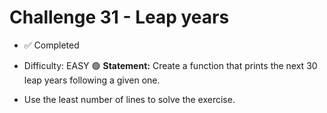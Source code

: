 # Challenge 31 - Leap years

- ✅ Completed
- Difficulty: EASY 🟢
**Statement:** Create a function that prints the next 30 leap years following a given one.

- Use the least number of lines to solve the exercise.